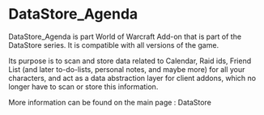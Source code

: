 # DataStore_Agenda

DataStore_Agenda is part World of Warcraft Add-on that is part of the DataStore series.
It is compatible with all versions of the game.

Its purpose is to scan and store data related to Calendar, Raid ids, Friend List (and later to-do-lists, personal notes, and maybe more) for all your characters, and act as a data abstraction layer for client addons, which no longer have to scan or store this information.

More information can be found on the main page : DataStore
